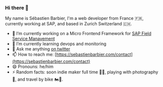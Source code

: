 ### Hi there 👋

My name is Sébastien Barbier, I'm a web developer from France 🇫🇷, currently working at SAP, and based in Zurich Switzerland 🇨🇭.

- 🔭 I’m currently working on a Micro Frontend Framework for [SAP Field Service Manavement](https://www.sap.com/products/field-service-management.html)
- 🌱 I’m currently learning devops and monitoring
- 💬 Ask me anything [on twitter](https://twitter.com/SebBarbier)
- 📫 How to reach me: [https://sebastienbarbier.com/contact](https://sebastienbarbier.com/contact)
- 😄 Pronouns: he/him
- ⚡ Random facts: soon indie maker full time 👷‍♂️, playing with photography 📸, and travel by bike 🏍💨.

<!--
**sebastienbarbier/sebastienbarbier** is a ✨ _special_ ✨ repository because its `README.md` (this file) appears on your GitHub profile.

Here are some ideas to get you started:

- 🔭 I’m currently working on ...
- 🌱 I’m currently learning ...
- 👯 I’m looking to collaborate on ...
- 🤔 I’m looking for help with ...
- 💬 Ask me about ...
- 📫 How to reach me: ...
- 😄 Pronouns: ...
- ⚡ Fun fact: ...
-->
